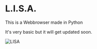 # L.I.S.A.
This is a Webbrowser made in Python

It's very basic but it will get updated soon.

![LISA](https://user-images.githubusercontent.com/65157905/123520582-a58d7a00-d6b1-11eb-9c90-74b34c3774ce.png)
